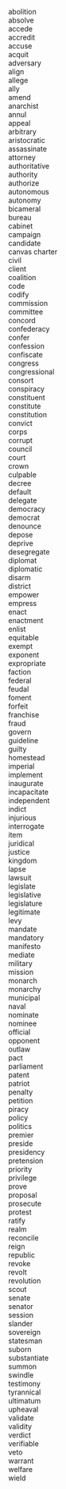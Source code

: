 abolition  
absolve  
accede  
accredit  
accuse  
acquit  
adversary  
align  
allege  
ally  
amend  
anarchist  
annul  
appeal  
arbitrary  
aristocratic  
assassinate  
attorney  
authoritative  
authority  
authorize  
autonomous  
autonomy  
bicameral  
bureau  
cabinet  
campaign  
candidate  
canvas 
charter  
civil  
client  
coalition  
code  
codify  
commission  
committee  
concord  
confederacy  
confer  
confession  
confiscate  
congress  
congressional  
consort  
conspiracy  
constituent  
constitute  
constitution  
convict  
corps  
corrupt  
council  
court  
crown  
culpable  
decree  
default  
delegate  
democracy  
democrat  
denounce  
depose  
deprive  
desegregate  
diplomat  
diplomatic  
disarm  
district  
empower  
empress  
enact  
enactment  
enlist  
equitable  
exempt  
exponent  
expropriate  
faction  
federal  
feudal  
foment  
forfeit  
franchise  
fraud  
govern  
guideline  
guilty  
homestead  
imperial  
implement  
inaugurate  
incapacitate  
independent  
indict  
injurious  
interrogate  
item  
juridical  
justice  
kingdom  
lapse  
lawsuit  
legislate  
legislative  
legislature  
legitimate  
levy  
mandate  
mandatory  
manifesto  
mediate  
military  
mission  
monarch  
monarchy  
municipal  
naval  
nominate  
nominee  
official  
opponent  
outlaw  
pact  
parliament  
patent  
patriot  
penalty  
petition  
piracy  
policy  
politics  
premier  
preside  
presidency  
pretension  
priority  
privilege  
prove  
proposal  
prosecute  
protest  
ratify  
realm  
reconcile  
reign  
republic  
revoke  
revolt  
revolution  
scout  
senate  
senator  
session  
slander  
sovereign  
statesman  
suborn  
substantiate  
summon  
swindle  
testimony  
tyrannical  
ultimatum  
upheaval  
validate  
validity  
verdict  
verifiable  
veto  
warrant  
welfare  
wield  
